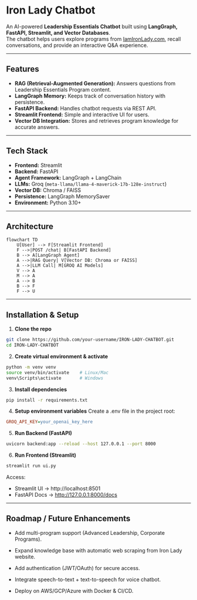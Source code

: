 # Iron Lady Chatbot

An AI-powered **Leadership Essentials Chatbot** built using **LangGraph, FastAPI, Streamlit, and Vector Databases**.  
The chatbot helps users explore programs from [IamIronLady.com](https://iamironlady.com/individualPrograms/Leadership_Essentials_Program), recall conversations, and provide an interactive Q&A experience.  

---

##  Features
- **RAG (Retrieval-Augmented Generation):** Answers questions from Leadership Essentials Program content.  
- **LangGraph Memory:** Keeps track of conversation history with persistence.  
- **FastAPI Backend:** Handles chatbot requests via REST API.  
- **Streamlit Frontend:** Simple and interactive UI for users.  
- **Vector DB Integration:** Stores and retrieves program knowledge for accurate answers.  

---

##  Tech Stack  

- **Frontend:** Streamlit  
- **Backend:** FastAPI  
- **Agent Framework:** LangGraph + LangChain  
- **LLMs:** Groq (`meta-llama/llama-4-maverick-17b-128e-instruct`)
- **Vector DB:** Chroma / FAISS  
- **Persistence:** LangGraph MemorySaver
- **Environment:** Python 3.10+

---

##  Architecture  

```mermaid
flowchart TD
    U[User] --> F[Streamlit Frontend]
    F -->|POST /chat| B[FastAPI Backend]
    B --> A[LangGraph Agent]
    A -->|RAG Query| V[Vector DB: Chroma or FAISS]
    A -->|LLM Call| M[GROQ AI Models]
    V --> A
    M --> A
    A --> B
    B --> F
    F --> U

```

---

##  Installation & Setup

1. **Clone the repo**
```bash
git clone https://github.com/your-username/IRON-LADY-CHATBOT.git
cd IRON-LADY-CHATBOT
```

2. **Create virtual environment & activate**
```bash
python -m venv venv
source venv/bin/activate    # Linux/Mac
venv\Scripts\activate       # Windows
```

3. **Install dependencies**
```bash
pip install -r requirements.txt
```

4. **Setup environment variables**
Create a .env file in the project root:
```ini
GROQ_API_KEY=your_openai_key_here
```

5. **Run Backend (FastAPI)**
```bash
uvicorn backend:app --reload --host 127.0.0.1 --port 8000
```

6. **Run Frontend (Streamlit)**
```bash
streamlit run ui.py
```
Access:
- Streamlit UI → http://localhost:8501
- FastAPI Docs → http://127.0.0.1:8000/docs

---

##  Roadmap / Future Enhancements

- Add multi-program support (Advanced Leadership, Corporate Programs).

- Expand knowledge base with automatic web scraping from Iron Lady website.

- Add authentication (JWT/OAuth) for secure access.

- Integrate speech-to-text + text-to-speech for voice chatbot.

- Deploy on AWS/GCP/Azure with Docker & CI/CD.

